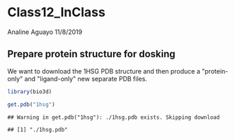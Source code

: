 Class12\_InClass
================
Analine Aguayo
11/8/2019

Prepare protein structure for dosking
-------------------------------------

We want to download the 1HSG PDB structure and then produce a "protein-only" and "ligand-only" new separate PDB files.

``` r
library(bio3d)

get.pdb("1hsg")
```

    ## Warning in get.pdb("1hsg"): ./1hsg.pdb exists. Skipping download

    ## [1] "./1hsg.pdb"
